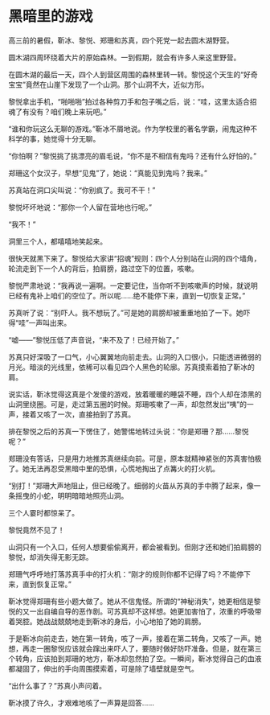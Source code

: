 # 黑暗里的游戏

高三前的暑假，靳冰、黎悦、郑珊和苏真，四个死党一起去圆木湖野营。 

圆木湖四周环绕着大片的原始森林。一到假期，就会有许多人来这里野营。 

在圆木湖的最后一天，四个人到营区周围的森林里转一转。黎悦这个天生的“好奇宝宝”竟然在山崖下发现了一个山洞。那个山洞不大，近似方形。 

黎悦拿出手机，“啪啪啪”拍过各种剪刀手和包子嘴之后，说：“哇，这里太适合招魂了有没有？咱们晚上来玩吧。” 

“谁和你玩这么无聊的游戏。”靳冰不屑地说。作为学校里的著名学霸，闹鬼这种不科学的事，她觉得十分无聊。 

“你怕啊？”黎悦挑了挑漂亮的眉毛说，“你不是不相信有鬼吗？还有什么好怕的。” 

郑珊这个女汉子，早想“见鬼”了，她说：“真能见到鬼吗？我来。” 

苏真站在洞口尖叫说：“你别疯了。我可不干！” 

黎悦坏坏地说：“那你一个人留在营地也行呢。” 

“我不！” 

洞里三个人，都嘻嘻地笑起来。 

很快天就黑下来了。黎悦给大家讲“招魂”规则：四个人分别站在山洞的四个墙角，轮流走到下一个人的背后，拍肩膀，路过空下的位置，咳嗽。 

黎悦严肃地说：“我再说一遍啊。一定要记住，当你听不到咳嗽声的时候，就说明已经有鬼补上咱们的空位了。所以呢……绝不能停下来，直到一切恢复正常。” 

苏真听了说：“别吓人。我不想玩了。”可是她的肩膀却被重重地拍了一下。她吓得“哇”一声叫出来。 

“嘘——”黎悦压低了声音说，“来不及了！已经开始了。” 

苏真只好深吸了一口气，小心翼翼地向前走去。山洞的入口很小，只能透进微弱的月光。暗淡的光线里，依稀可以看见四个人黑色的轮廓。苏真摸索着拍了靳冰的肩。 

说实话，靳冰觉得这真是个发傻的游戏，放着暖暖的睡袋不睡，四个人却在漆黑的山洞里绕圈。可是，走过第五圈的时候。郑珊咳嗽了一声，却忽然发出“咦”的一声，接着又咳了一次，直接拍到了苏真。 

排在黎悦之后的苏真一下愣住了，她警惕地转过头说：“你是郑珊？那……黎悦呢？” 

郑珊没有答话，只是用力地推苏真继续向前。可是，原本就精神紧张的苏真害怕极了。她无法再忍受黑暗中里的恐惧，心慌地掏出了点篝火的打火机。 

“别打！”郑珊大声地阻止，但已经晚了。细弱的火苗从苏真的手中腾了起来，像一条摇曳的小蛇，明明暗暗地照亮山洞。 

三个人霎时都惊呆了。 

黎悦竟然不见了！ 

山洞只有一个入口，任何人想要偷偷离开，都会被看到。但刚才还和她们拍肩膀的黎悦，却消失得无影无踪。 

郑珊气呼呼地打落苏真手中的打火机：“刚才的规则你都不记得了吗？不能停下来，直到恢复正常。” 

靳冰觉得郑珊有些小题大做了。她从不信鬼怪。所谓的“神秘消失”，她更相信是黎悦的又一出自编自导的恶作剧。可苏真却不这样想。她更加害怕了，浓重的呼吸带着哭腔。她战战兢兢地走到靳冰的身后，小心地拍了她的肩膀。 

于是靳冰向前走去，她在第一转角，咳了一声，接着在第二转角，又咳了一声。她想，再走一圈黎悦应该就会蹿出来吓人了，要随时做好防吓准备。但是，就在第三个转角，应该拍到郑珊的地方，靳冰却忽然拍了空。一瞬间，靳冰觉得自己的血液都凝固了，伸出的手向周围摸索着，可是除了墙壁就是空气。 

“出什么事了？”苏真小声问着。 

靳冰摸了许久，才艰难地咳了一声算是回答……
